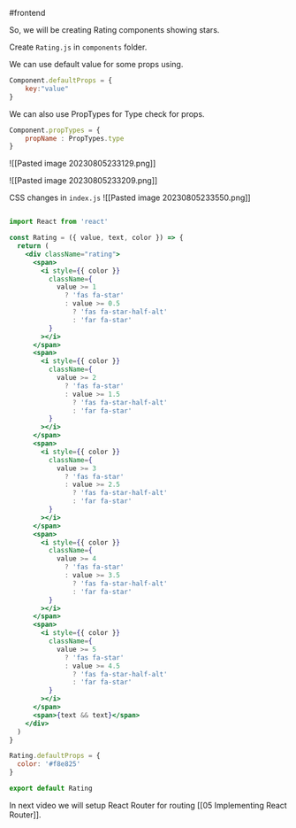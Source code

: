 #frontend 

So, we will be creating Rating components showing stars.

Create `Rating.js` in `components` folder.

We can use default value for some props using.
```javascript
Component.defaultProps = {
	key:"value"
}
```

We can also use PropTypes for Type check for props.
```javascript
Component.propTypes = {
	propName : PropTypes.type
}
```


![[Pasted image 20230805233129.png]]


![[Pasted image 20230805233209.png]]


CSS changes in `index.js`
![[Pasted image 20230805233550.png]]

```jsx

import React from 'react'

const Rating = ({ value, text, color }) => {
  return (
    <div className="rating">
      <span>
        <i style={{ color }}
          className={
            value >= 1
              ? 'fas fa-star'
              : value >= 0.5
                ? 'fas fa-star-half-alt'
                : 'far fa-star'
          }
        ></i>
      </span>
      <span>
        <i style={{ color }}
          className={
            value >= 2
              ? 'fas fa-star'
              : value >= 1.5
                ? 'fas fa-star-half-alt'
                : 'far fa-star'
          }
        ></i>
      </span>
      <span>
        <i style={{ color }}
          className={
            value >= 3
              ? 'fas fa-star'
              : value >= 2.5
                ? 'fas fa-star-half-alt'
                : 'far fa-star'
          }
        ></i>
      </span>
      <span>
        <i style={{ color }}
          className={
            value >= 4
              ? 'fas fa-star'
              : value >= 3.5
                ? 'fas fa-star-half-alt'
                : 'far fa-star'
          }
        ></i>
      </span>
      <span>
        <i style={{ color }}
          className={
            value >= 5
              ? 'fas fa-star'
              : value >= 4.5
                ? 'fas fa-star-half-alt'
                : 'far fa-star'
          }
        ></i>
      </span>
      <span>{text && text}</span>
    </div>
  )
}

Rating.defaultProps = {
  color: '#f8e825'
}

export default Rating

```

In next video we will setup React Router for routing [[05 Implementing React Router]].
